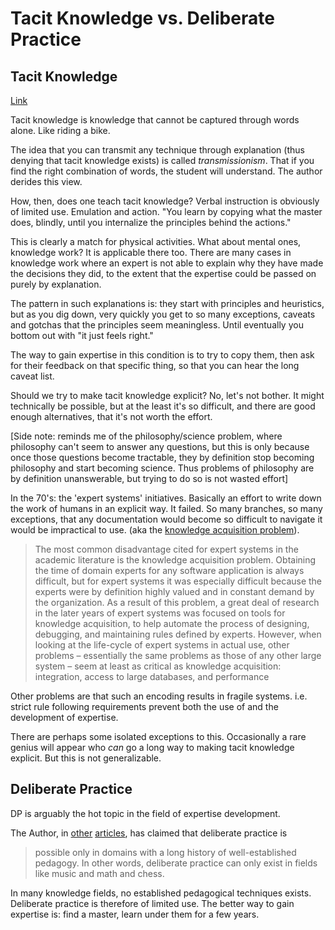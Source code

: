 # Tacit Knowledge vs. Deliberate Practice

## Tacit Knowledge

[Link](https://commoncog.com/blog/tacit-knowledge-is-a-real-thing/)

Tacit knowledge is knowledge that cannot be captured through words alone. Like riding a bike.

The idea that you can transmit any technique through explanation (thus denying that tacit knowledge exists) is called _transmissionism_. That if you find the right combination of words, the student will understand. The author derides this view.

How, then, does one teach tacit knowledge? Verbal instruction is obviously of limited use. Emulation and action. "You learn by copying what the master does, blindly, until you internalize the principles behind the actions."

This is clearly a match for physical activities. What about mental ones, knowledge work? It is applicable there too. There are many cases in knowledge work where an expert is not able to explain why they have made the decisions they did, to the extent that the expertise could be passed on purely by explanation.

The pattern in such explanations is: they start with principles and heuristics, but as you dig down, very quickly you get to so many exceptions, caveats and gotchas that the principles seem meaningless. Until eventually you bottom out with "it just feels right."

The way to gain expertise in this condition is to try to copy them, then ask for their feedback on that specific thing, so that you can hear the long caveat list.

Should we try to make tacit knowledge explicit? No, let's not bother. It might technically be possible, but at the least it's so difficult, and there are good enough alternatives, that it's not worth the effort.

[Side note: reminds me of the philosophy/science problem, where philosophy can't seem to answer any questions, but this is only because once those questions become tractable, they by definition stop becoming philosophy and start becoming science. Thus problems of philosophy are by definition unanswerable, but trying to do so is not wasted effort]

In the 70's: the 'expert systems' initiatives. Basically an effort to write down the work of humans in an explicit way. It failed. So many branches, so many exceptions, that any documentation would become so difficult to navigate it would be impractical to use. (aka the [knowledge acquisition problem](https://en.wikipedia.org/wiki/Expert_system#Disadvantages)).

> The most common disadvantage cited for expert systems in the academic literature is the knowledge acquisition problem. Obtaining the time of domain experts for any software application is always difficult, but for expert systems it was especially difficult because the experts were by definition highly valued and in constant demand by the organization. As a result of this problem, a great deal of research in the later years of expert systems was focused on tools for knowledge acquisition, to help automate the process of designing, debugging, and maintaining rules defined by experts. However, when looking at the life-cycle of expert systems in actual use, other problems – essentially the same problems as those of any other large system – seem at least as critical as knowledge acquisition: integration, access to large databases, and performance

Other problems are that such an encoding results in fragile systems. i.e. strict rule following requirements prevent both the use of and the development of expertise.

There are perhaps some isolated exceptions to this. Occasionally a rare genius will appear who _can_ go a long way to making tacit knowledge explicit. But this is not generalizable.

## Deliberate Practice

DP is arguably the hot topic in the field of expertise development.

The Author, in [other](https://commoncog.com/blog/peak-book-summary/) [articles](https://commoncog.com/blog/the-problems-with-deliberate-practice/), has claimed that deliberate practice is

> possible only in domains with a long history of well-established pedagogy. In other words, deliberate practice can only exist in fields like music and math and chess.

In many knowledge fields, no established pedagogical techniques exists. Deliberate practice is therefore of limited use. The better way to gain expertise is: find a master, learn under them for a few years.

